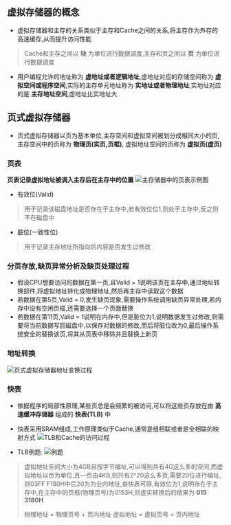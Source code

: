 ## 虚拟存储器的概念
- 虚拟存储器和主存的关系类似于主存和Cache之间的关系,将主存作为外存的高速缓存,从而提升访问性能
> Cache和主存之间以 __块__ 为单位进行数据调度,主存和页之间以 __页__ 为单位进行数据调度

- 用户编程允许的地址称为 __虚地址或者逻辑地址__,虚地址对应的存储空间称为 __虚拟空间或程序空间__,实际的主存单元地址称为 __实地址或者物理地址__,实地址对应的是 __主存地址空间__,虚地址比实地址大

## 页式虚拟存储器
- 页式虚拟存储器以页为基本单位,主存空间和虚拟空间被划分成相同大小的页,主存空间中的页称为 __物理页(实页,页框)__, 虚拟地址空间的页称为 __虚拟页(虚页)__
### 页表
__页表记录虚拟地址被调入主存后在主存中的位置__
![主存储器中的页表示例图](https://img.picui.cn/free/2024/09/19/66ec198b76a75.jpg)
- 有效位(Valid)
> 用于记录该磁盘地址是否存在于主存中,若有效位位1,则处于主存中,反之则不在磁盘中
- 脏位(一致性位)
> 用于记录主存地址所指向的内容是否发生过修改
### 分页存放,缺页异常分析及缺页处理过程
- 假设CPU想要访问的数据在第一页,且Valid = 1说明该页在主存中,通过地址转换部件,将虚拟地址转化成物理地址,然后再主存中读取这个数据
- 若数据在第5页,Valid = 0,发生缺页现象,需要操作系统调用缺页异常处理,若内存中没有空闲页框,还需要选择一个页面替换
- 若数据在第11页,Valid = 1说明在内存中,但是脏位为1,说明数据发生过修改,则需要将当前数据写回磁盘中,以保存对数据的修改,而后将脏位改为0,最后操作系统安全的替换该页,将其从页表中移除并且替换上新页
### 地址转换
![页式虚拟存储器地址变换过程](https://img.picui.cn/free/2024/09/19/66ec1f3ea5b96.jpg)
### 快表
- 依据程序的局部性原理,某些页总是会频繁的被访问,可以将这些页存放在由 __高速缓冲存储器__ 组成的 __快表(TLB)__ 中
- 快表采用SRAM组成,工作原理类似于Cache,通常是组相联或者是全相联的映射方式
![TLB和Cache的访问过程](https://img.picui.cn/free/2024/09/19/66ec21592aa6a.jpg)

- TLB例题:
![例题](https://img.picui.cn/free/2024/09/19/66ec22660d0bf.jpg)
> 虚拟地址空间大小为4GB且按字节编址,可以得到共有4G这么多的空间,而虚拟地址以页为单位,且一页由4KB,则共有2^20这么多页,需要20位进行编址,则03FF F180H中后20为为业内地址,查快表可得,有效位为1,说明存在于主存中,在主存中的页框(物理页号)为0153H,则虚实转换后的结果为 __015 3180H__
>
> 物理地址 = 物理页号 + 页内地址
> 虚拟地址 = 虚拟页号 + 页内地址
